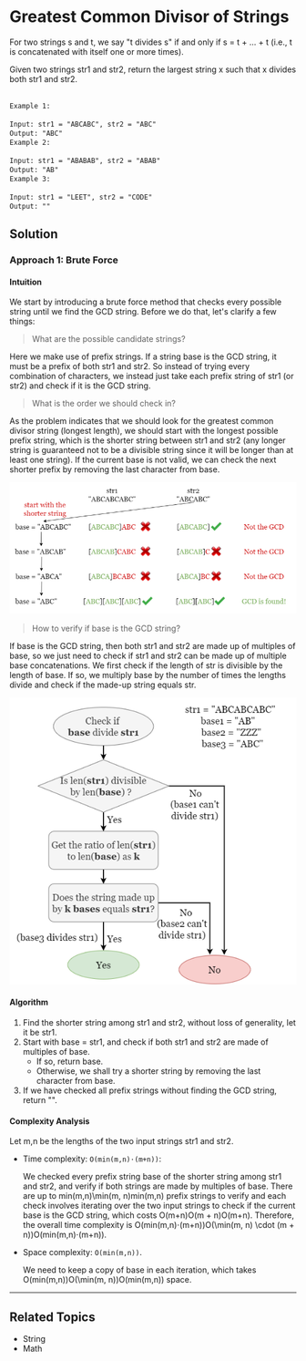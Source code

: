 # Greatest Common Divisor of Strings

For two strings s and t, we say "t divides s" if and only if s = t + ... + t (i.e., t is concatenated with itself one or
more times).

Given two strings str1 and str2, return the largest string x such that x divides both str1 and str2.

```plain

Example 1:

Input: str1 = "ABCABC", str2 = "ABC"
Output: "ABC"
Example 2:

Input: str1 = "ABABAB", str2 = "ABAB"
Output: "AB"
Example 3:

Input: str1 = "LEET", str2 = "CODE"
Output: ""
```

## Solution

### Approach 1: Brute Force

#### Intuition

We start by introducing a brute force method that checks every possible string until we find the GCD string. Before we
do that, let's clarify a few things:

> What are the possible candidate strings?

Here we make use of prefix strings. If a string base is the GCD string, it must be a prefix of both str1 and str2. So
instead of trying every combination of characters, we instead just take each prefix string of str1 (or str2) and check
if it is the GCD string.

> What is the order we should check in?

As the problem indicates that we should look for the greatest common divisor string (longest length), we should start
with the longest possible prefix string, which is the shorter string between str1 and str2 (any longer string is
guaranteed not to be a divisible string since it will be longer than at least one string). If the current base is not
valid, we can check the next shorter prefix by removing the last character from base.

![gcd_bf1](./gcd_of_strings_bf1.png)

> How to verify if base is the GCD string?

If base is the GCD string, then both str1 and str2 are made up of multiples of base, so we just need to check if str1
and str2 can be made up of multiple base concatenations. We first check if the length of str is divisible by the length
of base. If so, we multiply base by the number of times the lengths divide and check if the made-up string equals str.

![gcd_bf2](./gcd_of_strings_bf2.png)

#### Algorithm

1. Find the shorter string among str1 and str2, without loss of generality, let it be str1.
2. Start with base = str1, and check if both str1 and str2 are made of multiples of base.
    - If so, return base.
    - Otherwise, we shall try a shorter string by removing the last character from base.
3. If we have checked all prefix strings without finding the GCD string, return "".

#### Complexity Analysis

Let m,n be the lengths of the two input strings str1 and str2.

- Time complexity: `O(min(m,n)⋅(m+n))`:

  We checked every prefix string base of the shorter string among str1 and str2, and verify if both strings are made by
  multiples of base. There are up to min⁡(m,n)\min(m, n)min(m,n) prefix strings to verify and each check involves
  iterating over the two input strings to check if the current base is the GCD string, which costs O(m+n)O(m + n)O(m+n).
  Therefore, the overall time complexity is O(min⁡(m,n)⋅(m+n))O(\min(m, n) \cdot (m + n))O(min(m,n)⋅(m+n)).

- Space complexity: `O(min(m,n))`.

  We need to keep a copy of base in each iteration, which takes O(min⁡(m,n))O(\min(m, n))O(min(m,n)) space.

---

## Related Topics

- String
- Math

